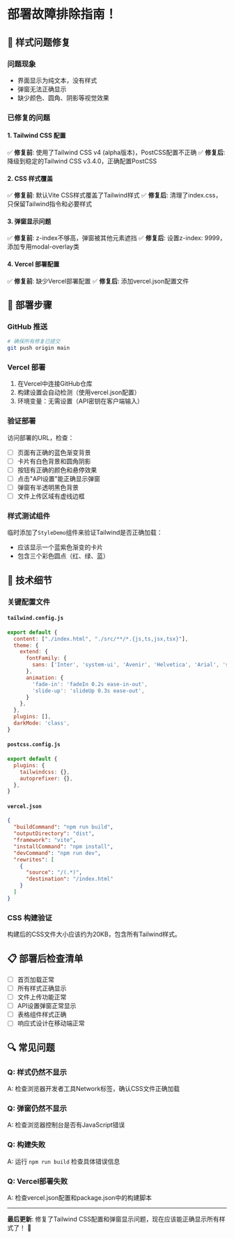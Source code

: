 # 部署故障排除指南！

## 🎨 样式问题修复

### 问题现象
- 界面显示为纯文本，没有样式
- 弹窗无法正确显示
- 缺少颜色、圆角、阴影等视觉效果

### 已修复的问题

#### 1. Tailwind CSS 配置
✅ **修复前**: 使用了Tailwind CSS v4 (alpha版本)，PostCSS配置不正确
✅ **修复后**: 降级到稳定的Tailwind CSS v3.4.0，正确配置PostCSS

#### 2. CSS 样式覆盖
✅ **修复前**: 默认Vite CSS样式覆盖了Tailwind样式
✅ **修复后**: 清理了index.css，只保留Tailwind指令和必要样式

#### 3. 弹窗显示问题
✅ **修复前**: z-index不够高，弹窗被其他元素遮挡
✅ **修复后**: 设置z-index: 9999，添加专用modal-overlay类

#### 4. Vercel 部署配置
✅ **修复前**: 缺少Vercel部署配置
✅ **修复后**: 添加vercel.json配置文件

## 🚀 部署步骤

### GitHub 推送
```bash
# 确保所有修复已提交
git push origin main
```

### Vercel 部署
1. 在Vercel中连接GitHub仓库
2. 构建设置会自动检测（使用vercel.json配置）
3. 环境变量：无需设置（API密钥在客户端输入）

### 验证部署
访问部署的URL，检查：
- [ ] 页面有正确的蓝色渐变背景
- [ ] 卡片有白色背景和圆角阴影
- [ ] 按钮有正确的颜色和悬停效果
- [ ] 点击"API设置"能正确显示弹窗
- [ ] 弹窗有半透明黑色背景
- [ ] 文件上传区域有虚线边框

### 样式测试组件
临时添加了`StyleDemo`组件来验证Tailwind是否正确加载：
- 应该显示一个蓝紫色渐变的卡片
- 包含三个彩色圆点（红、绿、蓝）

## 🔧 技术细节

### 关键配置文件

#### `tailwind.config.js`
```javascript
export default {
  content: ["./index.html", "./src/**/*.{js,ts,jsx,tsx}"],
  theme: {
    extend: {
      fontFamily: {
        sans: ['Inter', 'system-ui', 'Avenir', 'Helvetica', 'Arial', 'sans-serif'],
      },
      animation: {
        'fade-in': 'fadeIn 0.2s ease-in-out',
        'slide-up': 'slideUp 0.3s ease-out',
      }
    },
  },
  plugins: [],
  darkMode: 'class',
}
```

#### `postcss.config.js`
```javascript
export default {
  plugins: {
    tailwindcss: {},
    autoprefixer: {},
  },
}
```

#### `vercel.json`
```json
{
  "buildCommand": "npm run build",
  "outputDirectory": "dist",
  "framework": "vite",
  "installCommand": "npm install",
  "devCommand": "npm run dev",
  "rewrites": [
    {
      "source": "/(.*)",
      "destination": "/index.html"
    }
  ]
}
```

### CSS 构建验证
构建后的CSS文件大小应该约为20KB，包含所有Tailwind样式。

## 📋 部署后检查清单

- [ ] 首页加载正常
- [ ] 所有样式正确显示
- [ ] 文件上传功能正常
- [ ] API设置弹窗正常显示
- [ ] 表格组件样式正确
- [ ] 响应式设计在移动端正常

## 🔍 常见问题

### Q: 样式仍然不显示
A: 检查浏览器开发者工具Network标签，确认CSS文件正确加载

### Q: 弹窗仍然不显示
A: 检查浏览器控制台是否有JavaScript错误

### Q: 构建失败
A: 运行 `npm run build` 检查具体错误信息

### Q: Vercel部署失败
A: 检查vercel.json配置和package.json中的构建脚本

---

**最后更新**: 修复了Tailwind CSS配置和弹窗显示问题，现在应该能正确显示所有样式了！ 🎉 